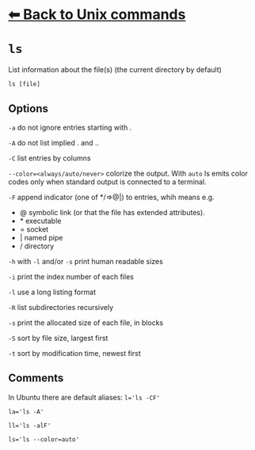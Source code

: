 # [⬅ Back	to Unix commands](unix.md)
# `ls`
List  information about the file(s) (the current directory by default)

`ls [file]`

## Options
`-a` do not ignore entries starting with .

`-A` do not list implied . and ..

`-C` list entries by columns

`--color=<always/auto/never>` colorize the output. With `auto` ls emits color codes only when standard output is connected to a terminal.

`-F` append indicator (one of \*/=>@|) to entries, whih means e.g.
* @ symbolic link (or that the file has extended attributes).
* \* executable
* = socket
* | named pipe
* / directory

`-h` with `-l` and/or `-s` print human readable sizes

`-i` print the index number of each files

`-l` use a long listing format

`-R` list subdirectories recursively

`-s` print the allocated size of each file, in blocks

`-S` sort by file size, largest first

`-t` sort by modification time, newest first

## Comments
In Ubuntu there are default aliases:
`l='ls -CF'`

`la='ls -A'`

`ll='ls -alF'`

`ls='ls --color=auto'`
